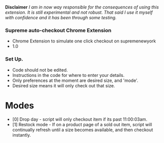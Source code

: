 **Disclaimer** 
*I am in now way responsible for the consequences of using this extension. It is still experimental and not robust. That said I use it myself with confidence and it has been through some testing.*

### **Supreme auto-checkout Chrome Extension** ###

* Chrome Extension to simulate one click checkout on supremenewyork
* 1.0

### Set Up. ###

* Code should not be edited.
* Instructions in the code for where to enter your details.
* Only preferences at the moment are desired size, and 'mode'.
* Desired size means it will only check out that size.

# Modes #
* [0] Drop day - script will only checkout item if its past 11:00:03am.
* [1] Restock mode - If on a product page of a sold out item, script will continually refresh until a size becomes available, and then checkout instantly.